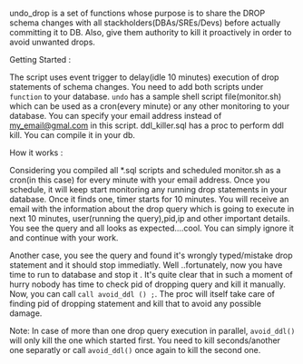 undo_drop is a set of functions whose purpose is to share the DROP schema changes with all stackholders(DBAs/SREs/Devs) before actually committing it to DB. Also, give them authority to kill it proactively in order to avoid unwanted drops.

Getting Started :

The script uses event trigger to delay(idle 10 minutes) execution of drop statements of schema changes. You need to add both scripts under `function` to your database.
`undo` has a sample shell script file(monitor.sh) which can be used as a cron(every minute) or any other monitoring to your database. You can specify your email address instead of my_email@gmal.com in this script. ddl_killer.sql has a proc to perform ddl kill. You can compile it in your db.

How it works :

Considering you compiled all *.sql scripts and scheduled monitor.sh as a cron(in this case) for every minute with your email address. Once you schedule, it will keep start monitoring any running drop statements in your database. Once it finds one, timer starts for 10 minutes. You will receive an email with the information about the drop query which is going to execute in next 10 minutes, user(running the query),pid,ip and other important details. You see the query and all looks as expected....cool. You can simply ignore it and continue with your work.

Another case, you see the query and found it's wrongly typed/mistake drop statement and it should stop immediatly. Well ..fortunately, now you have time to run to database and stop it . It's quite clear that in such a moment of hurry nobody has time to check pid of dropping query and kill it manually. Now, you can call `call avoid_ddl () ;`. The proc will itself take care of finding pid of dropping statement and kill that to avoid any possible damage. 

Note: In case of more than one drop query execution in parallel, `avoid_ddl()` will only kill the one which started first. You need to kill seconds/another one separatly or call `avoid_ddl()` once again to kill the second one.
